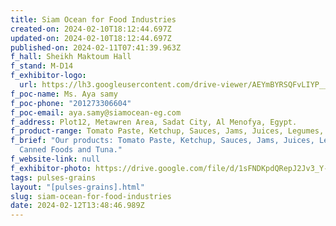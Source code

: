 ```yaml
---
title: Siam Ocean for Food Industries
created-on: 2024-02-10T18:12:44.697Z
updated-on: 2024-02-10T18:12:44.697Z
published-on: 2024-02-11T07:41:39.963Z
f_hall: Sheikh Maktoum Hall
f_stand: M-D14
f_exhibitor-logo:
  url: https://lh3.googleusercontent.com/drive-viewer/AEYmBYRSQFvLIYP__K3iTzb-ENxxJF1xq0Eiay1Aw8aZdQThc7Rr6GTVxWu-21GnK84TVLT_1966OhZkIrWOWWUbo2zjZfQESA=s1600
f_poc-name: Ms. Aya samy
f_poc-phone: "201273306604"
f_poc-email: aya.samy@siamocean-eg.com
f_address: Plot12, Metawren Area, Sadat City, Al Menofya, Egypt.
f_product-range: Tomato Paste, Ketchup, Sauces, Jams, Juices, Legumes, Canned Foods and Tuna.
f_brief: "Our products: Tomato Paste, Ketchup, Sauces, Jams, Juices, Legumes,
  Canned Foods and Tuna."
f_website-link: null
f_exhibitor-photo: https://drive.google.com/file/d/1sFNDKpdQRepJ2Jv3_Y-ElW0s57_y7HyE/view?usp=drive_link
tags: pulses-grains
layout: "[pulses-grains].html"
slug: siam-ocean-for-food-industries
date: 2024-02-12T13:48:46.989Z
---
```

